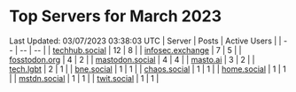 # Top Servers for March 2023
Last Updated: 03/07/2023 03:38:03 UTC
| Server | Posts | Active Users |
| -- | -- | -- |
| [techhub.social](https://techhub.social/tags/PowerShell) | 12 | 8 |
| [infosec.exchange](https://infosec.exchange/tags/PowerShell) | 7 | 5 |
| [fosstodon.org](https://fosstodon.org/tags/PowerShell) | 4 | 2 |
| [mastodon.social](https://mastodon.social/tags/PowerShell) | 4 | 4 |
| [masto.ai](https://masto.ai/tags/PowerShell) | 3 | 2 |
| [tech.lgbt](https://tech.lgbt/tags/PowerShell) | 2 | 1 |
| [bne.social](https://bne.social/tags/PowerShell) | 1 | 1 |
| [chaos.social](https://chaos.social/tags/PowerShell) | 1 | 1 |
| [home.social](https://home.social/tags/PowerShell) | 1 | 1 |
| [mstdn.social](https://mstdn.social/tags/PowerShell) | 1 | 1 |
| [twit.social](https://twit.social/tags/PowerShell) | 1 | 1 |
